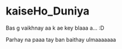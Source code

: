 # kaiseHo_Duniya
Bas g vaikhnay aa k ae key blaaa a... :D 


Parhay na paaa tay ban baithay ulmaaaaaaa
